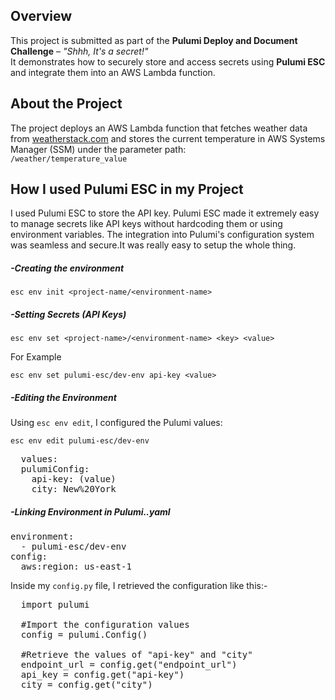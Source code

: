 ## Overview
This project is submitted as part of the **Pulumi Deploy and Document Challenge** – *"Shhh, It's a secret!"*  
It demonstrates how to securely store and access secrets using **Pulumi ESC** and integrate them into an AWS Lambda function.

## About the Project
The project deploys an AWS Lambda function that fetches weather data from [weatherstack.com](https://weatherstack.com/) and stores the current temperature in AWS Systems Manager (SSM) under the parameter path:  
`/weather/temperature_value`

## How I used Pulumi ESC in my Project
I used Pulumi ESC to store the API key. Pulumi ESC made it extremely easy to manage secrets like API keys without hardcoding them or using environment variables. The integration into Pulumi's configuration system was seamless and secure.It was really easy to setup the whole thing.

##### -Creating the environment
`esc env init <project-name/<environment-name>`

##### -Setting Secrets (API Keys)
`esc env set <project-name>/<environment-name> <key> <value>`

For Example

`esc env set pulumi-esc/dev-env api-key <value>`

##### -Editing the Environment
Using `esc env edit`, I configured the Pulumi values:

`esc env edit pulumi-esc/dev-env`
<pre>
  values:
  pulumiConfig:
    api-key: (value)
    city: New%20York
</pre> 

##### -Linking Environment in Pulumi.<stack>.yaml
<pre>environment:
  - pulumi-esc/dev-env
config:
  aws:region: us-east-1</pre>

Inside my `config.py` file, I retrieved the configuration like this:-

<pre>
  import pulumi
  
  #Import the configuration values
  config = pulumi.Config()

  #Retrieve the values of "api-key" and "city"
  endpoint_url = config.get("endpoint_url")
  api_key = config.get("api-key")
  city = config.get("city")
</pre>

